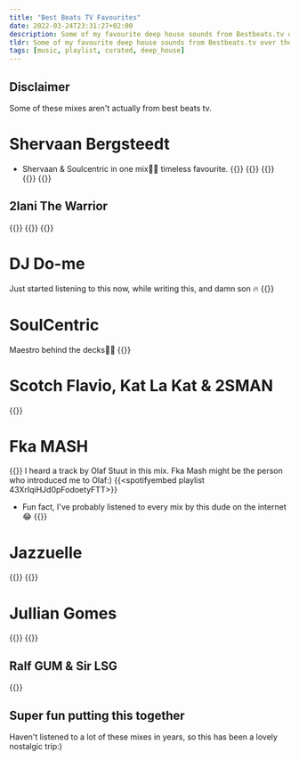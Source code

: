 ```yaml
---
title: "Best Beats TV Favourites"
date: 2022-03-24T23:31:27+02:00
description: Some of my favourite deep house sounds from Bestbeats.tv over the years
tldr: Some of my favourite deep house sounds from Bestbeats.tv over the years. Some of them are recent favourites too.
tags: [music, playlist, curated, deep_house]
---
```


## Disclaimer
Some of these mixes aren't actually from best beats tv.

# Shervaan Bergsteedt
- Shervaan & Soulcentric in one mix🙌🏾 timeless favourite.
{{<youtube H9elQVdCng8>}}
{{<youtube np8VKuNInmc>}}
{{<youtube ptuiK2lg1dI>}}
{{<youtube copjhQldzEg>}}
{{<youtube _7A6a1yiXU0>}}

## 2lani The Warrior
{{<youtube XtPLaEA2Xk8>}}
{{<youtube cmRzVoliGwk>}}
{{<youtube Ht9x3ZDNXkg>}}

# DJ Do-me
Just started listening to this now, while writing this, and damn son 🔥
{{<youtube Oeu3oj-Orhs>}}

# SoulCentric
Maestro behind the decks🙌🏾
{{<youtube tZKRFqPOcug>}}


# Scotch Flavio, Kat La Kat & 2SMAN
{{<youtube ARZh-M5lfFM>}}

# Fka MASH
{{<youtube j9QP3SefUSk>}}
I heard a track by Olaf Stuut in this mix. Fka Mash might be the person who introduced me to Olaf:)
{{<spotifyembed playlist 43XrIqiHJd0pFodoetyFTT>}}

- Fun fact, I've probably listened to every mix by this dude on the internet😂
{{<youtube mB-kLPOvMMw>}}

# Jazzuelle
{{<youtube pvYfLp87I98>}}
{{<youtube QryGYXMgTzs>}}

# Jullian Gomes
{{<youtube ZgP1FwHdgGw>}}
{{<youtube Ij6WXvOkOUY>}}

## Ralf GUM & Sir LSG
{{<youtube VlThBaqmriA>}}

## Super fun putting this together
Haven't listened to a lot of these mixes in years, so this has been a lovely nostalgic trip:)